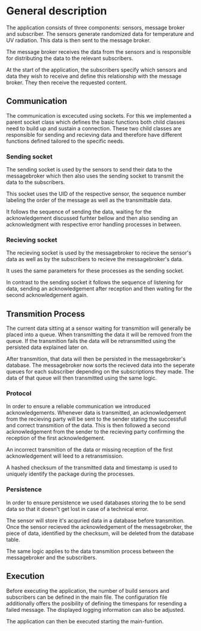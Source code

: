# General description

The application consists of three components: sensors, message broker and subscriber.
The sensors generate randomized data for temperature and UV radiation. This data is then sent to the message broker.

The message broker receives the data from the sensors and is responsible for distributing the data to the relevant subscribers.

At the start of the application, the subscribers specify which sensors and data they wish to receive and define this relationship with the message broker. They then receive the requested content.
 
## Communication

The communication is excecuted using sockets. For this we implemented a parent socket class which defines the basic functions both child classes need to build up and sustain a connection. These two child classes are responsible for sending and recieving data and therefore have different functions defined tailored to the specific needs.

### Sending socket

The sending socket is used by the sensors to send their data to the messagebroker which then also uses the sending socket to transmit the data to the subscribers.

This socket uses the UID of the respective sensor, the sequence number labeling the order of the message as well as the transmittable data. 

It follows the sequence of sending the data, waiting for the acknowledgement discussed furhter bellow and then also sending an acknowledgment with respective error handling processes in between.

### Recieving socket

The recieving socket is used by the messagebroker to recieve the sensor's data as well as by the subscribers to recieve the messagebroker's data. 

It uses the same parameters for these processes as the sending socket.

In contrast to the sending socket it follows the sequence of listening for data, sending an acknowledgement after reception and then waiting for the second acknowledgement again.

## Transmition Process

The current data sitting at a sensor waiting for transmition will generally be placed into a queue. When transmitting the data it will be removed from the queue. If the transmition fails the data will be retransmitted using the persisted data explained later on.

After transmition, that data will then be persisted in the messagebroker's database. The messagebroker now sorts the recieved data into the seperate queues for each subscriber depending on the subscriptions they made. The data of that queue will then transmitted using the same logic.

### Protocol

In order to ensure a reliable communication we introduced acknowledgements. Whenever data is transmitted, an acknowledgement from the recieving party will be sent to the sender stating the successfull and correct transmition of the data. This is then followed a second acknowledgement from the sender to the recieving party confirming the reception of the first acknowledgement.

An incorrect transmition of the data or missing reception of the first acknowledgement will leed to a retransmission.

A hashed checksum of the transmitted data and timestamp is used to uniquely identify the package during the processes.

### Persistence

In order to ensure persistence we used databases storing the to be send data so that it doesn't get lost in case of a technical error.

The sensor will store it's acquried data in a database before transmition. Once the sensor recieved the acknowledgement of the messagebroker, the piece of data, identified by the checksum, will be deleted from the database table.

The same logic applies to the data transmition process between the messagebroker and the subscribers.
  
## Execution

Before executing the application, the number of build sensors and subscribers can be defined in the main file. The configuration file additionally offers the posibility of defining the timespans for resending a failed message. The displayed logging information can also be adjusted.

The application can then be executed starting the main-funtion.

